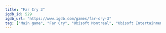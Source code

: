 ```yaml
---
title: "Far Cry 3"
igdb_id: 529
igdb_url: "https://www.igdb.com/games/far-cry-3"
tag: ["Main game", "Far Cry", "Ubisoft Montreal", "Ubisoft Entertainment", "Ubisoft Shanghai", "Massive Entertainment", "Shooter", "Adventure", "Single player", "Multiplayer", "Co-operative", "First person", "Action", "Survival", "Stealth", "Sandbox", "Open world"]
---
```

